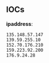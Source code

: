
## IOCs

__ipaddress__:

```text
135.148.57.147
139.59.255.10
152.70.176.210
159.223.92.200
176.9.24.28
```